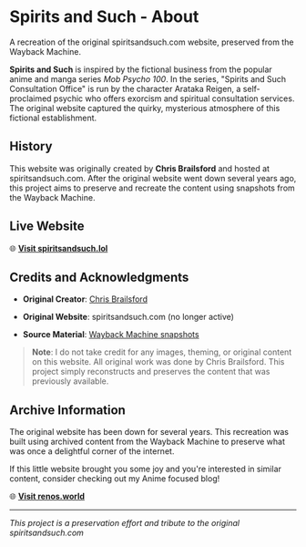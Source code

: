 
# Spirits and Such - About

  

A recreation of the original spiritsandsuch.com website, preserved from the Wayback Machine.

**Spirits and Such** is inspired by the fictional business from the popular anime and manga series *Mob Psycho 100*. In the series, "Spirits and Such Consultation Office" is run by the character Arataka Reigen, a self-proclaimed psychic who offers exorcism and spiritual consultation services. The original website captured the quirky, mysterious atmosphere of this fictional establishment.


## History

  

This website was originally created by **Chris Brailsford** and hosted at spiritsandsuch.com. After the original website went down several years ago, this project aims to preserve and recreate the content using snapshots from the Wayback Machine.

  

## Live Website

  

🌐 **[Visit spiritsandsuch.lol](https://spiritsandsuch.lol)**

  

## Credits and Acknowledgments

  

-  **Original Creator**: [Chris Brailsford](https://cabrailsford.com)

-  **Original Website**: spiritsandsuch.com (no longer active)

-  **Source Material**: [Wayback Machine snapshots](https://web.archive.org/web/20210805134444/https://spiritsandsuch.com/)

  

>  **Note**: I do not take credit for any images, theming, or original content on this website. All original work was done by Chris Brailsford. This project simply reconstructs and preserves the content that was previously available.

  

## Archive Information

  

The original website has been down for several years. This recreation was built using archived content from the Wayback Machine to preserve what was once a delightful corner of the internet.

  

If this little website brought you some joy and you're interested in similar content, consider checking out my Anime focused blog!

  

🌐 **[Visit renos.world](https://spiritsandsuch.lol)**

---

  

*This project is a preservation effort and tribute to the original spiritsandsuch.com*